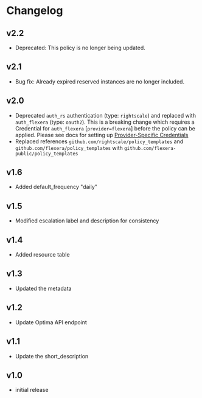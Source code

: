 # Changelog

## v2.2

- Deprecated: This policy is no longer being updated.

## v2.1

- Bug fix: Already expired reserved instances are no longer included.

## v2.0

- Deprecated `auth_rs` authentication (type: `rightscale`) and replaced with `auth_flexera` (type: `oauth2`).  This is a breaking change which requires a Credential for `auth_flexera` [`provider=flexera`] before the policy can be applied.  Please see docs for setting up [Provider-Specific Credentials](https://docs.flexera.com/flexera/EN/Automation/ProviderCredentials.htm)
- Replaced references `github.com/rightscale/policy_templates` and `github.com/flexera/policy_templates` with `github.com/flexera-public/policy_templates`

## v1.6

- Added default_frequency "daily"

## v1.5

- Modified escalation label and description for consistency

## v1.4

- Added resource table

## v1.3

- Updated the metadata

## v1.2

- Update Optima API endpoint

## v1.1

- Update the short_description

## v1.0

- initial release
